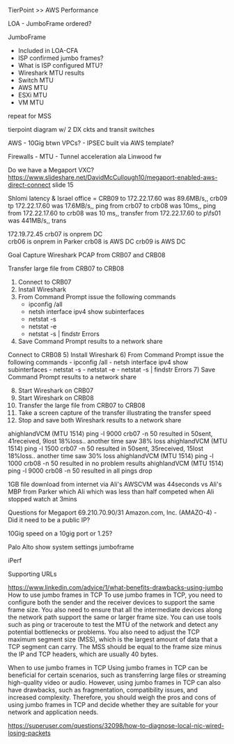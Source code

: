 TierPoint >> AWS Performance

LOA
    - JumboFrame ordered?



JumboFrame
 - Included in LOA-CFA
 - ISP confirmed jumbo frames?
 - What is ISP configured MTU?
 - Wireshark MTU results
 - Switch MTU
 - AWS MTU
 - ESXi MTU
 - VM MTU

repeat for MSS

tierpoint diagram w/ 2 DX ckts and transit switches

AWS
    - 10Gig btwn VPCs?
    - IPSEC built via AWS template?

Firewalls
    - MTU
    - Tunnel acceleration ala Linwood fw

Do we have a Megaport VXC? https://www.slideshare.net/DavidMcCullough10/megaport-enabled-aws-direct-connect slide 15



Shlomi latency & Israel office  = CRB09 to 172.22.17.60 was 89.6MB/s,, crb09 tp 172.22.17.60 was 17.6MB/s,, ping from crb07 to crb08 was 10ms,, ping from 172.22.17.60 to crb08 was 10 ms,, transfer from 172.22.17.60 to p\\fs01 was 441MB/s,, trans

172.19.72.45
crb07 is onprem DC  
crb06 is onprem in Parker
crb08 is AWS DC
crb09 is AWS DC




Goal Capture Wireshark PCAP from CRB07 and CRB08

Transfer large file from CRB07 to CRB08

1) Connect to CRB07
2) Install Wireshark
3) From Command Prompt issue the following commands
    - ipconfig /all
    - netsh interface ipv4 show subinterfaces
    - netstat -s
    - netstat -e
    - netstat -s | findstr Errors
4) Save Command Prompt results to a network share


Connect to CRB08
5) Install Wireshark
6) From Command Prompt issue the following commands
    - ipconfig /all
    - netsh interface ipv4 show subinterfaces
    - netstat -s
    - netstat -e
    - netstat -s | findstr Errors
7) Save Command Prompt results to a network share

8) Start Wireshark on CRB07
9) Start Wireshark on CRB08
10) Transfer the large file from CRB07 to CRB08
11) Take a screen capture of the transfer illustrating the transfer speed
12) Stop and save both Wireshark results to a network share







ahighlandVCM (MTU 1514) ping -l 9000 crb07 -n 50 resulted in 50sent, 41received, 9lost 18%loss.. another time saw 38% loss
ahighlandVCM (MTU 1514) ping -l 1500 crb07 -n 50 resulted in 50sent, 35received, 15lost 18%loss.. another time saw 30% loss
ahighlandVCM (MTU 1514) ping -l 1000 crb08 -n 50 resulted in no problem results
ahighlandVCM (MTU 1514) ping -l 9000 crb08 -n 50 resulted in all pings drop


1GB file download from internet via Ali's AWSCVM was 44seconds vs Ali's MBP from Parker which Ali which was less than half competed when Ali stopped watch at 3mins


Questions for Megaport
69.210.70.90/31 Amazon.com, Inc. (AMAZO-4)
    - Did it need to be a public IP?

10Gig speed on a 10gig port or 1.25?

Palo Alto
show system settings jumboframe


iPerf

Supporting URLs

https://www.linkedin.com/advice/1/what-benefits-drawbacks-using-jumbo
How to use jumbo frames in TCP
To use jumbo frames in TCP, you need to configure both the sender and the receiver devices to support the same frame size. You also need to ensure that all the intermediate devices along the network path support the same or larger frame size. You can use tools such as ping or traceroute to test the MTU of the network and detect any potential bottlenecks or problems. You also need to adjust the TCP maximum segment size (MSS), which is the largest amount of data that a TCP segment can carry. The MSS should be equal to the frame size minus the IP and TCP headers, which are usually 40 bytes.

When to use jumbo frames in TCP
Using jumbo frames in TCP can be beneficial for certain scenarios, such as transferring large files or streaming high-quality video or audio. However, using jumbo frames in TCP can also have drawbacks, such as fragmentation, compatibility issues, and increased complexity. Therefore, you should weigh the pros and cons of using jumbo frames in TCP and decide whether they are suitable for your network and application needs.


https://superuser.com/questions/32098/how-to-diagnose-local-nic-wired-losing-packets

